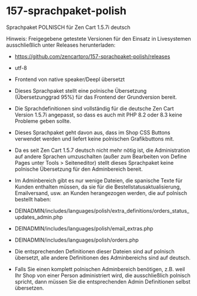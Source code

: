 # 157-sprachpaket-polish
Sprachpaket POLNISCH für Zen Cart 1.5.7i deutsch 

Hinweis: 
Freigegebene getestete Versionen für den Einsatz in Livesystemen ausschließlich unter Releases herunterladen:
* https://github.com/zencartpro/157-sprachpaket-polish/releases


* utf-8
* Frontend von native speaker/Deepl übersetzt 

* Dieses Sprachpaket stellt eine polnische Übersetzung (Übersetzunggrad 95%) für das Frontend der Grundversion bereit. 
* Die Sprachdefinitionen sind vollständig für die deutsche Zen Cart Version 1.5.7i angepasst, so dass es auch mit PHP 8.2 oder 8.3 keine Probleme geben sollte. 
* Dieses Sprachpaket geht davon aus, dass im Shop CSS Buttons verwendet werden und liefert keine polnischen Grafikbuttons mit. 

* Da es seit Zen Cart 1.5.7 deutsch nicht mehr nötig ist, die Administration auf andere Sprachen umzuschalten (außer zum Bearbeiten von Define Pages unter Tools > Seiteneditor) stellt dieses Sprachpaket keine polnische Übersetzung für den Adminbereich bereit.
* Im Adminbereich gibt es nur wenige Dateien, die spanische Texte für Kunden enthalten müssen, da sie für die Bestellstatusaktualisierung, Emailversand, usw. an Kunden herangezogen werden, die auf polnisch bestellt haben:

* DEINADMIN/includes/languages/polish/extra_definitions/orders_status_updates_admin.php
* DEINADMIN/includes/languages/polish/email_extras.php
* DEINADMIN/includes/languages/polish/orders.php 

* Die entsprechenden Definitionen dieser Dateien sind auf polnisch übersetzt, alle andere Definitionen des Adminbereichs sind auf deutsch.

* Falls Sie einen komplett polnischen Adminbereich benötigen, z.B. weil Ihr Shop von einer Person administriert wird, die ausschließlich polnisch spricht, dann müssen Sie die entsprechenden Admin Definitionen selbst übersetzen.

